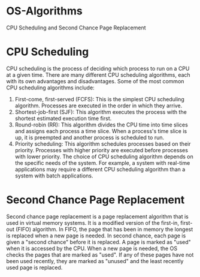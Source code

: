 # OS-Algorithms

CPU Scheduling and Second Chance Page Replacement

# CPU Scheduling

CPU scheduling is the process of deciding which process to run on a CPU at a given time. There are many different CPU scheduling algorithms, each with its own advantages and disadvantages. Some of the most common CPU scheduling algorithms include:

1. First-come, first-served (FCFS): This is the simplest CPU scheduling algorithm. Processes are executed in the order in which they arrive.
2. Shortest-job-first (SJF): This algorithm executes the process with the shortest estimated execution time first.
3. Round-robin (RR): This algorithm divides the CPU time into time slices and assigns each process a time slice. When a process's time slice is up, it is preempted and another process is scheduled to run.
4. Priority scheduling: This algorithm schedules processes based on their priority. Processes with higher priority are executed before processes with lower priority.
The choice of CPU scheduling algorithm depends on the specific needs of the system. For example, a system with real-time applications may require a different CPU scheduling algorithm than a system with batch applications.

# Second Chance Page Replacement

Second chance page replacement is a page replacement algorithm that is used in virtual memory systems. It is a modified version of the first-in, first-out (FIFO) algorithm. In FIFO, the page that has been in memory the longest is replaced when a new page is needed. In second chance, each page is given a "second chance" before it is replaced. A page is marked as "used" when it is accessed by the CPU. When a new page is needed, the OS checks the pages that are marked as "used". If any of these pages have not been used recently, they are marked as "unused" and the least recently used page is replaced.
